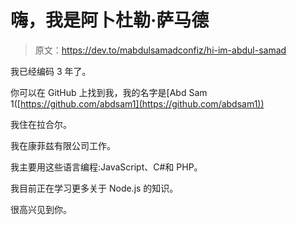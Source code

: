 # 嗨，我是阿卜杜勒·萨马德

> 原文：<https://dev.to/mabdulsamadconfiz/hi-im-abdul-samad>

我已经编码 3 年了。

你可以在 GitHub 上找到我，我的名字是[Abd Sam 1([https://github.com/abdsam1](https://github.com/abdsam1))

我住在拉合尔。

我在康菲兹有限公司工作。

我主要用这些语言编程:JavaScript、C#和 PHP。

我目前正在学习更多关于 Node.js 的知识。

很高兴见到你。